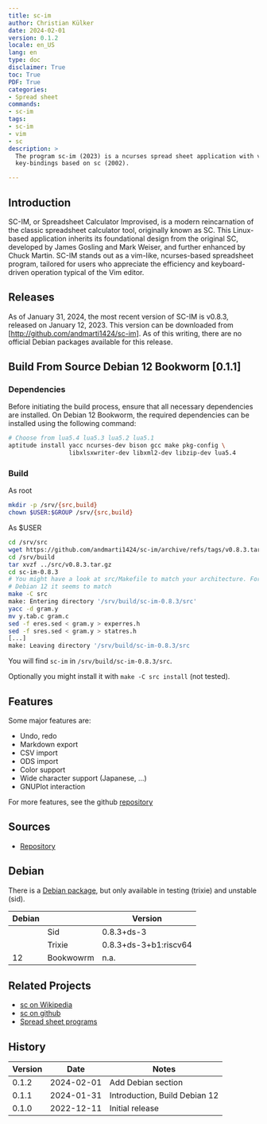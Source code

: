```yaml
---
title: sc-im
author: Christian Külker
date: 2024-02-01
version: 0.1.2
locale: en_US
lang: en
type: doc
disclaimer: True
toc: True
PDF: True
categories:
- Spread sheet
commands:
- sc-im
tags:
- sc-im
- vim
- sc
description: >
  The program sc-im (2023) is a ncurses spread sheet application with vim
  key-bindings based on sc (2002).

---
```


## Introduction

SC-IM, or Spreadsheet Calculator Improvised, is a modern reincarnation of the
classic spreadsheet calculator tool, originally known as SC. This Linux-based
application inherits its foundational design from the original SC, developed by
James Gosling and Mark Weiser, and further enhanced by Chuck Martin. SC-IM
stands out as a vim-like, ncurses-based spreadsheet program, tailored for users
who appreciate the efficiency and keyboard-driven operation typical of the Vim
editor.

## Releases

As of January 31, 2024, the most recent version of SC-IM is v0.8.3, released on
January 12, 2023. This version can be downloaded from
[http://github.com/andmarti1424/sc-im]. As of this writing, there are no
official Debian packages available for this release.

## Build From Source Debian 12 Bookworm [0.1.1]

### Dependencies

Before initiating the build process, ensure that all necessary dependencies are
installed. On Debian 12 Bookworm, the required dependencies can be installed
using the following command:

```bash
# Choose from lua5.4 lua5.3 lua5.2 lua5.1
aptitude install yacc ncurses-dev bison gcc make pkg-config \
                 libxlsxwriter-dev libxml2-dev libzip-dev lua5.4

```

### Build

As root

```bash
mkdir -p /srv/{src,build}
chown $USER:$GROUP /srv/{src,build}
```

As $USER

```bash
cd /srv/src
wget https://github.com/andmarti1424/sc-im/archive/refs/tags/v0.8.3.tar.gz
cd /srv/build
tar xvzf ../src/v0.8.3.tar.gz
cd sc-im-0.8.3
# You might have a look at src/Makefile to match your architecture. For me and
# Debian 12 it seems to match
make -C src
make: Entering directory '/srv/build/sc-im-0.8.3/src'
yacc -d gram.y
mv y.tab.c gram.c
sed -f eres.sed < gram.y > experres.h
sed -f sres.sed < gram.y > statres.h
[...]
make: Leaving directory '/srv/build/sc-im-0.8.3/src
```

You will find `sc-im` in `/srv/build/sc-im-0.8.3/src`.

Optionally you might install it with `make -C src install` (not tested).

## Features

Some major features are:

- Undo, redo
- Markdown export
- CSV import
- ODS import
- Color support
- Wide character support (Japanese, ...)
- GNUPlot interaction

For more features, see the github [repository]

## Sources

- [Repository](https://github.com/andmarti1424/sc-im)

## Debian

There is a [Debian package], but only available in testing (trixie) and
unstable (sid).

| Debian |           | Version               |
| ------ | --------- | --------------------- |
|        | Sid       | 0.8.3+ds-3            |
|        | Trixie    | 0.8.3+ds-3+b1:riscv64 |
| 12     | Bookwowrm | n.a.                  |

[Debian package]: https://packages.debian.org/search?keywords=sc-im
[trixie sc-im]: https://packages.debian.org/trixie/sc-im
[sid sc-im]: https://packages.debian.org/sid/sc-im-dbgsym

## Related Projects

- [sc on Wikipedia]
- [sc on github]
- [Spread sheet programs]

## History

| Version | Date       | Notes                                                |
| ------- | ---------- | ---------------------------------------------------- |
| 0.1.2   | 2024-02-01 | Add Debian section                                   |
| 0.1.1   | 2024-01-31 | Introduction, Build Debian 12                        |
| 0.1.0   | 2022-12-11 | Initial release                                      |

[repository]: https://github.com/andmarti1424/sc-im
[http://github.com/andmarti1424/sc-im]:
  https://github.com/andmarti1424/sc-im/archive/refs/tags/v0.8.3.tar.gz

[sc on wikipedia]: https://en.wikipedia.org/wiki/Sc_(spreadsheet_calculator)
[sc on github]: https://github.com/n-t-roff/sc
[Spread sheet programs]:
  http://www.ibiblio.org/pub/Linux/apps/financial/spreadsheet/!INDEX.html
